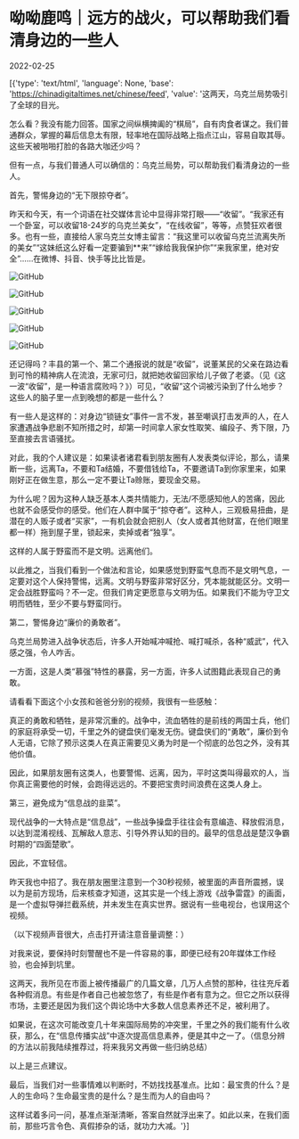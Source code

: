 # 呦呦鹿鸣｜远方的战火，可以帮助我们看清身边的一些人

2022-02-25

[{'type': 'text/html', 'language': None, 'base': 'https://chinadigitaltimes.net/chinese/feed', 'value': '这两天，乌克兰局势吸引了全球的目光。

怎么看？我没有能力回答。国家之间纵横捭阖的“棋局”，自有肉食者谋之。我们普通群众，掌握的幕后信息太有限，轻率地在国际战略上指点江山，容易自取其辱。这些天被啪啪打脸的各路大咖还少吗？

但有一点，与我们普通人可以确信的：乌克兰局势，可以帮助我们看清身边的一些人。

首先，警惕身边的“无下限掠夺者”。

昨天和今天，有一个词语在社交媒体言论中显得非常打眼——“收留”。“我家还有一个卧室，可以收留18-24岁的乌克兰美女”，“在线收留”，等等，点赞狂欢者很多。也有一些，直接给人家乌克兰女博主留言：“我这里可以收留乌克兰流离失所的美女”“这妹纸这么好看一定要骗到**来”“嫁给我我保护你”“来我家里，绝对安全”……在微博、抖音、快手等比比皆是。

![GitHub](https://chinadigitaltimes.net/chinese/files/2022/02/post-677442-62195c1034fae.)

![GitHub](https://chinadigitaltimes.net/chinese/files/2022/02/post-677442-62195c103e326.)

![GitHub](https://chinadigitaltimes.net/chinese/files/2022/02/post-677442-62195c104c224.)

![GitHub](https://chinadigitaltimes.net/chinese/files/2022/02/post-677442-62195c1056528.)

![GitHub](https://chinadigitaltimes.net/chinese/files/2022/02/post-677442-62195c10681f5.)

还记得吗？丰县的第一个、第二个通报说的就是“收留”，说董某民的父亲在路边看到可怜的精神病人在流浪，无家可归，就把她收留回家给儿子做了老婆。（见《这一波“收留”，是一种语言腐败吗？》）可见，“收留”这个词被污染到了什么地步？这些人的脑子里一点到晚想的都是一些什么？

有一些人是这样的：对身边“锁链女”事件一言不发，甚至嘲讽打击发声的人，在人家遭遇战争悲剧不知所措之时，却第一时间拿人家女性取笑、编段子、秀下限，乃至直接去言语骚扰。

对此，我的个人建议是：如果读者诸君看到朋友圈有人发表类似评论，那么，请果断一些，远离Ta，不要和Ta结婚，不要借钱给Ta，不要邀请Ta到你家里来，如果刚好正在做生意，那么一定不要让Ta赊账，要现金交易。

为什么呢？因为这种人缺乏基本人类共情能力，无法/不愿感知他人的苦痛，因此也就不会感受你的感受。他们在人群中属于“掠夺者”。这种人，三观极易扭曲，是潜在的人贩子或者“买家”，一有机会就会把别人（女人或者其他财富，在他们眼里都一样）拖到屋子里，锁起来，卖掉或者“独享”。

这样的人属于野蛮而不是文明。远离他们。

以此推之，当我们看到一个做法和言论，如果感觉到野蛮气息而不是文明气息，一定要对这个人保持警惕，远离。文明与野蛮非常好区分，凭本能就能区分。文明一定会战胜野蛮吗？不一定。但我们肯定更愿意与文明为伍。如果我们不能为守卫文明而牺牲，至少不要与野蛮同行。

第二，警惕身边“廉价的勇敢者”。

乌克兰局势进入战争状态后，许多人开始喊冲喊抢、喊打喊杀，各种“威武”，代入感之强，令人咋舌。

一方面，这是人类“慕强”特性的暴露，另一方面，许多人试图籍此表现自己的勇敢。

请看看下面这个小女孩和爸爸分别的视频，我很有一些感触：



真正的勇敢和牺牲，是非常沉重的。战争中，流血牺牲的是前线的两国士兵，他们的家庭将承受一切，千里之外的键盘侠们毫发无伤。键盘侠们的“勇敢”，廉价到令人无语，它除了预示这类人在真正需要见义勇为时是一个彻底的怂包之外，没有其他价值。

因此，如果朋友圈有这类人，也要警惕、远离，因为，平时这类叫得最欢的人，当你真正需要他的时候，会跑得远远的。不要把宝贵时间浪费在这类人身上。

第三，避免成为“信息战的韭菜”。

现代战争的一大特点是“信息战”，一些战争操盘手往往会有意编造、释放假消息，以达到混淆视线、瓦解敌人意志、引导外界认知的目的。最早的信息战是楚汉争霸时期的“四面楚歌”。

因此，不宜轻信。

昨天我也中招了。我在朋友圈里注意到一个30秒视频，被里面的声音所震撼，误以为是前方现场，后来核查才知道，这其实是一个线上游戏《战争雷霆》的画面，是一个虚拟导弹拦截系统，并未发生在真实世界。据说有一些电视台，也误用这个视频。

（以下视频声音很大，点击打开请注意音量调整：）



对我来说，要保持时刻警醒也不是一件容易的事，即便已经有20年媒体工作经验，也会掉到坑里。

这两天，我所见在市面上被传播最广的几篇文章，几万人点赞的那种，往往充斥着各种假消息。有些是作者自己也被忽悠了，有些是作者有意为之。但它之所以获得市场，主要还是因为我们这个舆论场中大多数人信息素养还不足，被利用了。

如果说，在这次可能改变几十年来国际局势的冲突里，千里之外的我们能有什么收获，那么，在“信息传播实战”中逐次提高信息素养，便是其中之一了。（信息分辨的方法以前我陆续推荐过，将来我另文再做一些归纳总结）

以上是三点建议。

最后，当我们对一些事情难以判断时，不妨找找基准点。比如：最宝贵的什么？是人的生命吗？生命最宝贵的是什么？是生而为人的自由吗？

这样试着多问一问，基准点渐渐清晰，答案自然就浮出来了。如此以来，在我们面前，那些巧言令色、真假掺杂的话，就功力大减。'}]